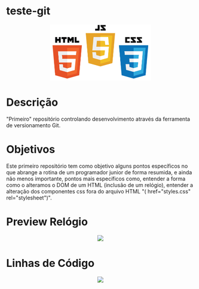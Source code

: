# teste-git
<p align="center">
    <img src="/img/imgHeadReadme.jpg"
    height="150" widht="150">
</p>

<h1>Descrição</h1>
<p>"Primeiro" repositório controlando desenvolvimento através da ferramenta de versionamento Git.</p>

<h1>Objetivos</h1>
<p>Este primeiro repositório tem como objetivo alguns pontos específicos no que abrange a rotina de um programador junior de forma resumida, e ainda não menos importante, pontos mais específicos como, entender a forma como o alteramos o DOM de um HTML (inclusão de um relógio), entender a alteração dos componentes css fora do arquivo HTML <italy>"( href="styles.css" rel="stylesheet")"</italy>.</p>

<h1>Preview Relógio</h1>
<p align="center">
    <img src="/img/web_executando.gif"
    height="860" widht="1080">
</p>

<h1>Linhas de Código</h1>
<p align="center">
    <img src="/img/linhas_codigos.gif"
    height="860" widht="1080">
</p>

